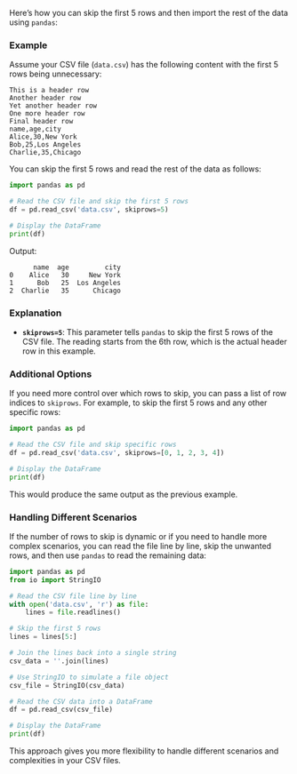 Here’s how you can skip the first 5 rows and then import the rest of the data using `pandas`:

### Example

Assume your CSV file (`data.csv`) has the following content with the first 5 rows being unnecessary:

```
This is a header row
Another header row
Yet another header row
One more header row
Final header row
name,age,city
Alice,30,New York
Bob,25,Los Angeles
Charlie,35,Chicago
```

You can skip the first 5 rows and read the rest of the data as follows:

```python
import pandas as pd

# Read the CSV file and skip the first 5 rows
df = pd.read_csv('data.csv', skiprows=5)

# Display the DataFrame
print(df)
```

Output:
```
      name  age         city
0    Alice   30     New York
1      Bob   25  Los Angeles
2  Charlie   35      Chicago
```

### Explanation

- **`skiprows=5`**: This parameter tells `pandas` to skip the first 5 rows of the CSV file. The reading starts from the 6th row, which is the actual header row in this example.

### Additional Options

If you need more control over which rows to skip, you can pass a list of row indices to `skiprows`. For example, to skip the first 5 rows and any other specific rows:

```python
import pandas as pd

# Read the CSV file and skip specific rows
df = pd.read_csv('data.csv', skiprows=[0, 1, 2, 3, 4])

# Display the DataFrame
print(df)
```

This would produce the same output as the previous example.

### Handling Different Scenarios

If the number of rows to skip is dynamic or if you need to handle more complex scenarios, you can read the file line by line, skip the unwanted rows, and then use `pandas` to read the remaining data:

```python
import pandas as pd
from io import StringIO

# Read the CSV file line by line
with open('data.csv', 'r') as file:
    lines = file.readlines()

# Skip the first 5 rows
lines = lines[5:]

# Join the lines back into a single string
csv_data = ''.join(lines)

# Use StringIO to simulate a file object
csv_file = StringIO(csv_data)

# Read the CSV data into a DataFrame
df = pd.read_csv(csv_file)

# Display the DataFrame
print(df)
```

This approach gives you more flexibility to handle different scenarios and complexities in your CSV files.

